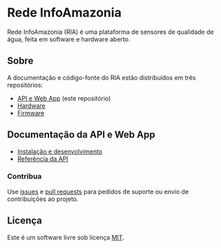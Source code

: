 # Rede InfoAmazonia

Rede InfoAmazonia (RIA) é uma plataforma de sensores de qualidade de água, feita em software e hardware aberto.

## Sobre

A documentação e código-fonte do RIA estão distribuídos em três repositórios:

* [API e Web App](https://github.com/infoamazonia/rede-site) (este repositório)
* [Hardware](https://github.com/infoamazonia/rede-hardware)
* [Firmware](https://github.com/infoamazonia/rede-firmware)

## Documentação da API e Web App

* [Instalação e desenvolvimento](getting-started-pt.md)
* [Referência da API](API-description.md)

### Contribua

Use [issues](https://help.github.com/articles/creating-an-issue/) e [pull requests](https://help.github.com/articles/about-pull-requests/) para pedidos de suporte ou envio de contribuições ao projeto.

## Licença

Este é um software livre sob licença [MIT](LICENSE).
